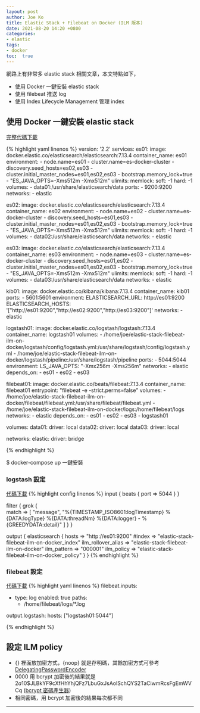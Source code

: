 ```yaml
---
layout: post
author: Joe Ko
title: Elastic Stack + Filebeat on Docker (ILM 版本)
date: 2021-08-20 14:20 +0800
categories:
- elastic
tags:
- docker
toc:  true
---
```


網路上有非常多 elastic stack 相關文章，本文特點如下，

- 使用 Docker 一鍵安裝 elastic stack
- 使用 filebeat 推送 log
- 使用 Index Lifecycle Management 管理 index

## 使用 Docker 一鍵安裝 elastic stack

[完整代碼下載](https://github.com/joeko0221/spring-bonManagerBuilder)

{% highlight yaml linenos %}
version: '2.2'
services:
  es01:
    image: docker.elastic.co/elasticsearch/elasticsearch:7.13.4
    container_name: es01
    environment:
      - node.name=es01
      - cluster.name=es-docker-cluster
      - discovery.seed_hosts=es02,es03
      - cluster.initial_master_nodes=es01,es02,es03
      - bootstrap.memory_lock=true
      - "ES_JAVA_OPTS=-Xms512m -Xmx512m"
    ulimits:
      memlock:
        soft: -1
        hard: -1
    volumes:
      - data01:/usr/share/elasticsearch/data
    ports:
      - 9200:9200
    networks:
      - elastic

  es02:
    image: docker.elastic.co/elasticsearch/elasticsearch:7.13.4
    container_name: es02
    environment:
      - node.name=es02
      - cluster.name=es-docker-cluster
      - discovery.seed_hosts=es01,es03
      - cluster.initial_master_nodes=es01,es02,es03
      - bootstrap.memory_lock=true
      - "ES_JAVA_OPTS=-Xms512m -Xmx512m"
    ulimits:
      memlock:
        soft: -1
        hard: -1
    volumes:
      - data02:/usr/share/elasticsearch/data
    networks:
      - elastic

  es03:
    image: docker.elastic.co/elasticsearch/elasticsearch:7.13.4
    container_name: es03
    environment:
      - node.name=es03
      - cluster.name=es-docker-cluster
      - discovery.seed_hosts=es01,es02
      - cluster.initial_master_nodes=es01,es02,es03
      - bootstrap.memory_lock=true
      - "ES_JAVA_OPTS=-Xms512m -Xmx512m"
    ulimits:
      memlock:
        soft: -1
        hard: -1
    volumes:
      - data03:/usr/share/elasticsearch/data
    networks:
      - elastic

  kib01:
    image: docker.elastic.co/kibana/kibana:7.13.4
    container_name: kib01
    ports:
      - 5601:5601
    environment:
      ELASTICSEARCH_URL: http://es01:9200
      ELASTICSEARCH_HOSTS: '["http://es01:9200","http://es02:9200","http://es03:9200"]'
    networks:
      - elastic

  logstash01:
    image: docker.elastic.co/logstash/logstash:7.13.4
    container_name: logstash01
    volumes:
      - /home/joe/elastic-stack-filebeat-ilm-on-docker/logstash/config/logstash.yml:/usr/share/logstash/config/logstash.yml
      - /home/joe/elastic-stack-filebeat-ilm-on-docker/logstash/pipeline:/usr/share/logstash/pipeline
    ports:
      - 5044:5044
    environment:
      LS_JAVA_OPTS: "-Xmx256m -Xms256m"
    networks:
      - elastic
    depends_on:
      - es01
      - es02
      - es03

  filebeat01:
    image: docker.elastic.co/beats/filebeat:7.13.4
    container_name: filebeat01
    entrypoint: "filebeat -e -strict.perms=false"
    volumes:
      - /home/joe/elastic-stack-filebeat-ilm-on-docker/filebeat/filebeat.yml:/usr/share/filebeat/filebeat.yml
      - /home/joe/elastic-stack-filebeat-ilm-on-docker/logs:/home/filebeat/logs
    networks:
      - elastic
    depends_on:
      - es01
      - es02
      - es03
      - logstash01
  
volumes:
  data01:
    driver: local
  data02:
    driver: local
  data03:
    driver: local

networks:
  elastic:
    driver: bridge
 
{% endhighlight %}

$ docker-compose up 一鍵安裝

### logstash 設定 
[代碼下載](https://github.com/joeko0221/spring-boot-actuator-memory-AuthenticationManagerBuilder)
{% highlight config linenos %}
input {
  beats {
    port => 5044
  }
}

filter {
  grok {    
    match => [ "message", "%{TIMESTAMP_ISO8601:logTimestamp} %{DATA:logType} %{DATA:threadNm} %{DATA:logger} - %{GREEDYDATA:detail}" ]
  }
}

output {
  elasticsearch {
    hosts => "http://es01:9200"
    #index => "elastic-stack-filebeat-ilm-on-docker_index"
    ilm_rollover_alias => "elastic-stack-filebeat-ilm-on-docker"
    ilm_pattern => "000001"
    ilm_policy => "elastic-stack-filebeat-ilm-on-docker_policy"
  }
}
{% endhighlight %}



### filebeat 設定
[代碼下載](https://github.com/joeko0221/spring-boot-actuator-memory-UserDetailsService)
{% highlight yaml linenos %}
filebeat.inputs:
- type: log
  enabled: true
  paths:
    - /home/filebeat/logs/*.log

output.logstash:
  hosts: ["logstash01:5044"]

{% endhighlight %}


## 設定 ILM policy

- {} 裡面放加密方式，{noop} 就是存明碼，其餘加密方式可參考 [DelegatingPasswordEncoder](https://docs.spring.io/spring-security/site/docs/current/api/org/springframework/security/crypto/password/DelegatingPasswordEncoder.html)
- 0000 用 bcrypt 加密後的結果就是 $2a$10$JLBkYF9cXfHhYhjQFz7LbuGxJsAolSchQYS2TaCiwmRcsFgEmWVCq ([bcrypt 密碼產生器](https://www.browserling.com/tools/bcrypt))
- 相同密碼，用 bcrypt 加密後的結果每次都不同

-----
